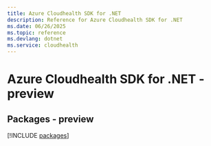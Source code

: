 ```yaml
---
title: Azure Cloudhealth SDK for .NET
description: Reference for Azure Cloudhealth SDK for .NET
ms.date: 06/26/2025
ms.topic: reference
ms.devlang: dotnet
ms.service: cloudhealth
---
```

# Azure Cloudhealth SDK for .NET - preview
## Packages - preview
[!INCLUDE [packages](cloudhealth-index.md)]